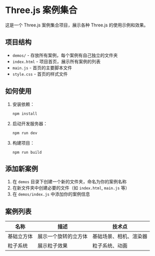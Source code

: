 # Three.js 案例集合

这是一个 Three.js 案例集合项目，展示各种 Three.js 的使用示例和效果。

## 项目结构

- `demos/` - 存放所有案例，每个案例有自己独立的文件夹
- `index.html` - 项目首页，展示所有案例的列表
- `main.js` - 首页的主要脚本文件
- `style.css` - 首页的样式文件

## 如何使用

1. 安装依赖：
   ```
   npm install
   ```

2. 启动开发服务器：
   ```
   npm run dev
   ```

3. 构建项目：
   ```
   npm run build
   ```

## 添加新案例

1. 在 `demos` 目录下创建一个新的文件夹，命名为你的案例名称
2. 在新文件夹中创建必要的文件（如 `index.html`, `main.js` 等）
3. 在 `demos/index.js` 中添加你的案例信息

## 案例列表

| 名称 | 描述 | 技术点 |
|------|------|--------|
| 基础立方体 | 展示一个旋转的立方体 | 基础场景、相机、渲染器 |
| 粒子系统 | 展示粒子效果 | 粒子系统、动画 |
